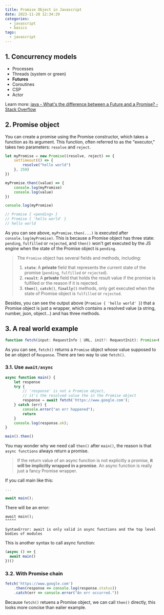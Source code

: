 ```yaml
---
title: Promise Object in Javascript
date: 2023-11-28 12:34:29
categories:
  - javascript
  - basics
tags:
  - javascript
---
```


## 1. Concurrency models

- Processes
- ﻿﻿Threads (system or green)
- ﻿﻿**Futures**
- ﻿﻿Coroutines
- ﻿﻿CSP
- ﻿﻿Actor

Learn more: [java - What's the difference between a Future and a Promise? - Stack Overflow](https://stackoverflow.com/questions/14541975/whats-the-difference-between-a-future-and-a-promise)

## 2. Promise object

You can create a promise using the Promise constructor, which takes a function as its argument. This function, often referred to as the "executor," takes two parameters: `resolve` and `reject`. 

```js
let myPromise = new Promise((resolve, reject) => {
    setTimeout(() => {
        resolve("hello world")
    }, 250)
})

myPromise.then((value) => {
    console.log(myPromise)
    console.log(value)
})

console.log(myPromise)

// Promise { <pending> }
// Promise { 'hello world' }
// hello world
```

As you can see above, `myPromise.then(...)` is executed after `console.log(myPromise)`. This is because a Promise object has three state: `pending`, `fulfilled` or `rejected`, and `then()` won't get executed by the JS engine when the state of the Promise object is `pending`. 

> The `Promise` object has several fields and methods, including:
>
> 1. **`state`**: A **private** field that represents the current state of the promise (`pending`, `fulfilled` or `rejected`).
> 2. **`result`**: A **private** field that holds the result value if the promise is fulfilled or the reason if it is rejected.
> 3. **`then()`**, **`catch()`**, **`finally()`** methods, only get executed when the state of Promise object is `fulfilled` or `rejected`. 

Besides, you can see the output above (`Promise { 'hello world' }`) that a Promise object is just a wrapper, which contains a resolved value (a string, number, json, object...) and has three methods. 

## 3. A real world example

```js
function fetch(input: RequestInfo | URL, init?: RequestInit): Promise<Response>
```

As you can see, `fetch()` returns a `Promise` object whose value supposed to be an object of `Response`. There are two way to use `fetch()`. 

### 3.1. Use `await/async`

```js
async function main() {
    let response
    try {
        // 'response' is not a Promise object, 
        // it's the resolved value the in the Promise object
        response = await fetch('https://www.google.com');
    } catch (err) {
        console.error("an err happened");
        return
    }
    console.log(response.ok);
}

main().then()
```

You may wonder why we need call `then()` after `main()`, the reason is that `async functions` always return a promise. 

> If the return value of an async function is not explicitly a promise, **it will be implicitly wrapped in a promise**. An async function is really just a fancy Promise wrapper.

If you call main like this:

```js
...

await main();
```

There will be an error: 

```
await main();
^^^^^

SyntaxError: await is only valid in async functions and the top level bodies of modules
```

This is another syntax to call async function:

```js
(async () => {
  await main()
})()
```

### 3.2. With Promise chain 

```js
fetch('https://www.google.com')
    .then(response => console.log(response.status))
    .catch(err => console.error("An err occurred."))
```

Because `fetch()` retuens a Promise object, we can call `then()` directly, this looks more concise than ealier example.

